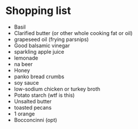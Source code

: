 # Shopping list

- Basil
- Clarified butter (or other whole cooking fat or oil)
- grapeseed oil (frying parsnips)
- Good balsamic vinegar
- sparkling apple juice
- lemonade
- na beer
- Honey
- panko bread crumbs
- soy sauce
- low-sodium chicken or turkey broth
- Potato starch (wtf is this)
- Unsalted butter
- toasted pecans
- 1 orange
- Bocconcinni (opt)
  
